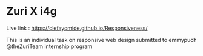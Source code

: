 # Zuri X i4g
Live link : https://clefayomide.github.io/Responsiveness/

This is an individual task on responsive web design submitted to emmypuch @theZuriTeam internship program